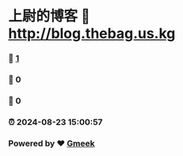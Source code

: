 # 上尉的博客 :link: http://blog.thebag.us.kg 
### :page_facing_up: [1](http://blog.thebag.us.kg/tag.html) 
### :speech_balloon: 0 
### :hibiscus: 0 
### :alarm_clock: 2024-08-23 15:00:57 
### Powered by :heart: [Gmeek](https://github.com/Meekdai/Gmeek)
